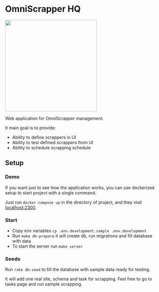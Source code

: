 # OmniScrapper HQ

<img src="https://i.imgur.com/8r3Sb82.png" width="300" height="300">

Web application for OmniScrapper management.

It main goal is to provide:

* Ability to define scrappers in UI
* Ability to test defined scrappers from UI
* Ability to schedule scrapping schedule

## Setup

### Demo
If you want just to see how the application works, you can use dockerized setup to start project with a single command.

Just run `docker-compose up` in the directory of project, and they visit [localhost:2300](http://localhost:2300).

### Start

* Copy env variables `cp .env.development.sample .env.development`
* Run `make db-prepare` it  will create db, run migrations and fill database with data
* To start the server run `make server`

### Seeds

Run `rake db:seed` to fill the database with sample data ready for testing.

It will add one real site, schema and task for scrapping. Feel free to go to tasks page and run sample scrapping.
